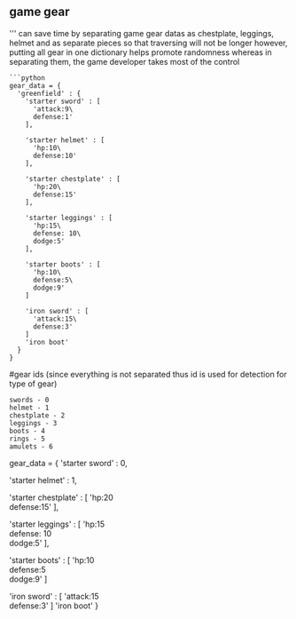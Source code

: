 ## game gear
'''
can save time by separating game gear datas as chestplate, leggings, helmet and as separate pieces so that traversing will not be longer
however, putting all gear in one dictionary helps promote randomness whereas in separating them, the game developer takes most of the control
```
```python
gear_data = {
  'greenfield' : {
    'starter sword' : [
      'attack:9\
      defense:1'
    ],

    'starter helmet' : [
      'hp:10\
      defense:10'
    ],

    'starter chestplate' : [
      'hp:20\
      defense:15'
    ],

    'starter leggings' : [
      'hp:15\
      defense: 10\
      dodge:5'
    ],

    'starter boots' : [
      'hp:10\
      defense:5\
      dodge:9'
    ]

    'iron sword' : [
      'attack:15\
      defense:3'
    ]
    'iron boot'
  }
}
```
#gear ids (since everything is not separated thus id is used for detection for type of gear)
```
swords - 0
helmet - 1
chestplate - 2
leggings - 3
boots - 4
rings - 5
amulets - 6
```

gear_data = {
  'starter sword' : 0,

  'starter helmet' : 1,

  'starter chestplate' : [
    'hp:20\
     defense:15'
  ],

  'starter leggings' : [
    'hp:15\
     defense: 10\
     dodge:5'
  ],

  'starter boots' : [
    'hp:10\
    defense:5\
    dodge:9'
  ]

  'iron sword' : [
    'attack:15\
     defense:3'
  ]
  'iron boot'
}




